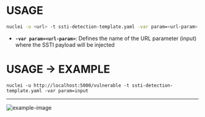 # USAGE
```bash
nuclei -u <url> -t ssti-detection-template.yaml -var param=<url-param>
```
- **`-var param=<url-param>`**: Defines the name of the URL parameter (input) where the SSTI payload will be injected 

# USAGE -> EXAMPLE
```
nuclei -u http://localhost:5000/vulnerable -t ssti-detection-template.yaml -var param=input
```
---

![example-image](https://i.imgur.com/xvvpayr.png) 
